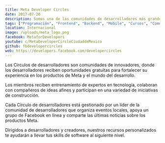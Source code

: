 ```yaml
---
title: Meta Developer Circles
date: 2017-07-26
description: Somos una de las comunidades de desarrolladores más grandes al rededor del mundo. Hacemos cursos, charlas, podcast y eventos para todos los niveles, impulsando la inclusion de genero.
tags: ["Programación", "Frontend", "Backend", "Mobile", "Cursos", "Comunidad"]
location: Internacional
image: /uploads/meta_logo.png
facebook: MetaforDevelopers
youtube: c/MetaDeveloperCircleCiudaddeMexico
github: fbdevelopercircles
web: https://developers.facebook.com/developercircles
---
```


Los Círculos de desarrolladores son comunidades de innovadores, donde los desarrolladores reciben oportunidades gratuitas para fortalecer su experiencia en los productos de Meta y el mundo del desarrollo.

Los miembros reciben entrenamiento de expertos en tecnología, colaboran con compañeros de ideas afines y participan en una variedad de iniciativas de construcción.

Cada Círculo de desarrolladores está gestionado por un líder de la comunidad de desarrolladores que organiza eventos locales, apoya un grupo de Facebook en línea y comparte las últimas noticias sobre los productos Meta.

Dirigidos a desarrolladores y creadores, nuestros recursos personalizados te ayudarán a llevar tus skills de software al siguiente nivel.
